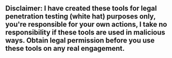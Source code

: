 ## Disclaimer: I have created these tools for legal penetration testing (white hat) purposes only, you're responsible for your own actions, I take no responsibility if these tools are used in malicious ways. Obtain legal permission before you use these tools on any real engagement.
